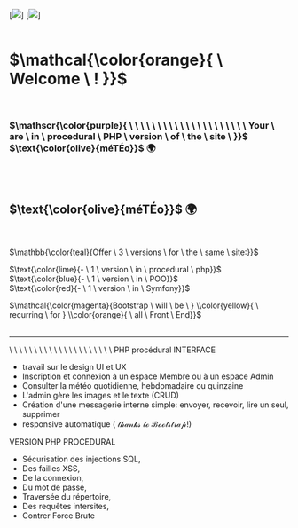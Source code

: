 [![](https://img.shields.io/badge/BOOTSTRAP-blue?style=for-the-badge)]
[![](https://img.shields.io/badge/PHP-blueviolet?style=for-the-badge)]<br>
<br>

# $\mathcal{\color{orange}{ \ Welcome \ ! }}$<br><br>

### $\mathscr{\color{purple}{ \  \   \   \   \   \   \  \  \   \   \   \   \   \  \  \   \   \   \   \   \ Your \ are \ in \ procedural \ PHP \ version \ of \ the \ site \ }}$  $\text{\color{olive}{méTÉo}}$ :earth_africa:
<br><br>

## $\text{\color{olive}{méTÉo}}$ :earth_africa:
<br>

$\mathbb{\color{teal}{Offer \ 3 \ versions \ for \ the \ same \ site:}}$

$\text{\color{lime}{- \ 1 \ version \ in \ procedural \ php}}$ <br>
$\text{\color{blue}{- \ 1 \ version \ in \ POO}}$ <br>
$\text{\color{red}{- \ 1 \ version \ in \ Symfony}}$ <br>

$\mathcal{\color{magenta}{Bootstrap \ will \ be \ } \\color{yellow}{ \ recurring \ for } \\color{orange}{ \ all \ Front \ End}}$ <br><br>

 ----------------------------------------------------------------------------------------------------------------------------------------------------------------
 \  \   \   \   \   \   \  \  \   \   \   \   \   \  \  \   \   \   \   \   \ PHP procédural
INTERFACE <br>
- travail sur le design UI et UX
- Inscription et connexion à un espace Membre ou à un espace Admin
- Consulter la météo quotidienne, hebdomadaire ou quinzaine
- L'admin gère les images et le texte (CRUD)
- Création d'une messagerie interne simple: envoyer, recevoir, lire un seul, supprimer
- responsive automatique $\mathscr{( \ thanks \ to \ Bootstrap! )}$

VERSION PHP PROCEDURAL
- Sécurisation des injections SQL, 
- Des failles XSS, 
- De la connexion,
- Du mot de passe,
- Traversée du répertoire,
- Des requêtes intersites,
- Contrer Force Brute

